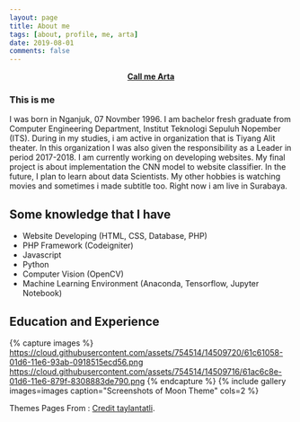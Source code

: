 ```yaml
---
layout: page
title: About me
tags: [about, profile, me, arta]
date: 2019-08-01
comments: false
---
```

    
<center><a href="https://partadox.github.io/about/"><b>Call me Arta</b></a></center>

### This is me

I was born in Nganjuk, 07 Novmber 1996. I am bachelor fresh graduate from Computer Engineering Department, Institut Teknologi Sepuluh Nopember (ITS). During in my studies, i am active in organization that is Tiyang Alit theater. In this organization I was also given the responsibility as a Leader in period 2017-2018. 
I am currently working on developing websites. My final project is about implementation the CNN model to website classifier. In the future, I plan to learn about data Scientists.  My other hobbies is watching movies and sometimes i made subtitle too. Right now i am live in Surabaya. 


## Some knowledge that I have
* Website Developing (HTML, CSS, Database, PHP)
* PHP Framework (Codeigniter)
* Javascript
* Python
* Computer Vision (OpenCV)
* Machine Learning Environment (Anaconda, Tensorflow, Jupyter Notebook)


## Education and Experience

{% capture images %}
    https://cloud.githubusercontent.com/assets/754514/14509720/61c61058-01d6-11e6-93ab-0918515ecd56.png
    https://cloud.githubusercontent.com/assets/754514/14509716/61ac6c8e-01d6-11e6-879f-8308883de790.png
{% endcapture %}
{% include gallery images=images caption="Screenshots of Moon Theme" cols=2 %}


Themes Pages From : [Credit taylantatli](http://taylantatli.github.io/Moon).  
